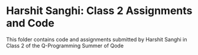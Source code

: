 # Harshit Sanghi: Class 2 Assignments and Code
This folder contains code and assignments submitted by Harshit Sanghi in Class 2 of the Q-Programming Summer of Qode